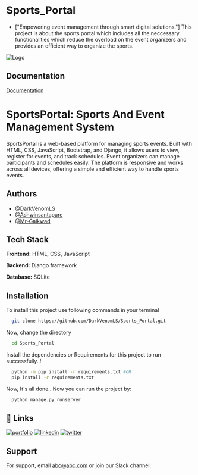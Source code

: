 # Sports_Portal
- ["Empowering event management through smart digital solutions."]
This project is about the sports portal which includes all the neccessary functionalities which reduce the overload on the event organizers and provides an efficient way to organize the sports.

![Logo](https://dev-to-uploads.s3.amazonaws.com/uploads/articles/th5xamgrr6se0x5ro4g6.png)


## Documentation

[Documentation](https://github.com/DarkVenomLS/Sports_Portal/README.md)


# SportsPortal: Sports And Event Management System

SportsPortal is a web-based platform for managing sports events. Built with HTML, CSS, JavaScript, Bootstrap, and Django, it allows users to view, register for events, and track schedules. Event organizers can manage participants and schedules easily. The platform is responsive and works across all devices, offering a simple and efficient way to handle sports events.



## Authors

- [@DarkVenomLS](https://www.github.com/DarkVenomLS)
- [@Ashwinsantapure](https://www.github.com/Ashwinsantapure)
- [@Mr-Gaikwad](https://www.github.com/Mr-Gaikwad)


## Tech Stack

**Frontend:** HTML, CSS, JavaScript

**Backend:** Django framework

**Database:** SQLite


## Installation

To install this project use following commands in your terminal

```bash
  git clone https://github.com/DarkVenomLS/Sports_Portal.git
```
Now, change the directory
```bash
  cd Sports_Portal
```
Install the dependencies or Requirements for this project to run successfully..!
```bash
  python -m pip install -r requirements.txt #OR
  pip install -r requirements.txt
```
Now, It's all done...Now you can run the project by:
```bash
  python manage.py runserver
```


## 🔗 Links
[![portfolio](https://img.shields.io/badge/my_portfolio-000?style=for-the-badge&logo=ko-fi&logoColor=white)](https://katherineoelsner.com/)
[![linkedin](https://img.shields.io/badge/linkedin-0A66C2?style=for-the-badge&logo=linkedin&logoColor=white)](https://www.linkedin.com/)
[![twitter](https://img.shields.io/badge/twitter-1DA1F2?style=for-the-badge&logo=twitter&logoColor=white)](https://twitter.com/)

## Support

For support, email abc@abc.com or join our Slack channel.

